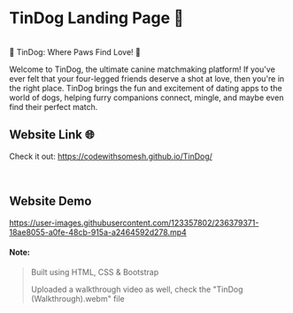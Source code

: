 # TinDog Landing Page 🐶
<br>
🐾 TinDog: Where Paws Find Love! 🐾

Welcome to TinDog, the ultimate canine matchmaking platform! If you've ever felt that your four-legged friends deserve a shot at love, then you're in the right place. TinDog brings the fun and excitement of dating apps to the world of dogs, helping furry companions connect, mingle, and maybe even find their perfect match.

## Website Link 🌐
Check it out:
https://codewithsomesh.github.io/TinDog/ 

<br>

## Website Demo  
https://user-images.githubusercontent.com/123357802/236379371-18ae8055-a0fe-48cb-915a-a2464592d278.mp4


#### Note:
> Built using HTML, CSS & Bootstrap
> 
> Uploaded a walkthrough video as well,  check the "TinDog (Walkthrough).webm" file
